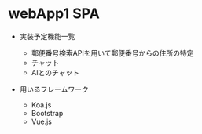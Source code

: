 # webApp1 SPA
- 実装予定機能一覧
    - 郵便番号検索APIを用いて郵便番号からの住所の特定
    - チャット
    - AIとのチャット

- 用いるフレームワーク
    - Koa.js
    - Bootstrap
    - Vue.js

